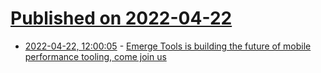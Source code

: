 # [Published on 2022-04-22](index.md)

* [2022-04-22, 12:00:05](https://news.ycombinator.com/item?id=31120544) - [Emerge Tools is building the future of mobile performance tooling, come join us](https://www.ycombinator.com/companies/emerge-tools/jobs/S8b1ojf-senior-software-engineer)
